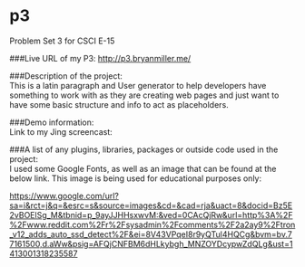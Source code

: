 p3
==

Problem Set 3 for CSCI E-15

###Live URL of my P3:
http://p3.bryanmiller.me/

###Description of the project:  
This is a latin paragraph and User generator to help developers have something to work with
as they are creating web pages and just want to have some basic structure and info to act
as placeholders.

###Demo information:  
Link to my Jing screencast:  

###A list of any plugins, libraries, packages or outside code used in the project:  
I used some Google Fonts, as well as an image that can be found at the below link.  This
image is being used for educational purposes only:

https://www.google.com/url?sa=i&rct=j&q=&esrc=s&source=images&cd=&cad=rja&uact=8&docid=Bz5E2vBOElSg_M&tbnid=p_9ayJJHHsxwvM:&ved=0CAcQjRw&url=http%3A%2F%2Fwww.reddit.com%2Fr%2Fsysadmin%2Fcomments%2F2a2ay9%2Ftron_v12_adds_auto_ssd_detect%2F&ei=8V43VPqeI8r9yQTul4HQCg&bvm=bv.77161500,d.aWw&psig=AFQjCNFBM6dHLkybgh_MNZOYDcypwZdQLg&ust=1413001318235587

